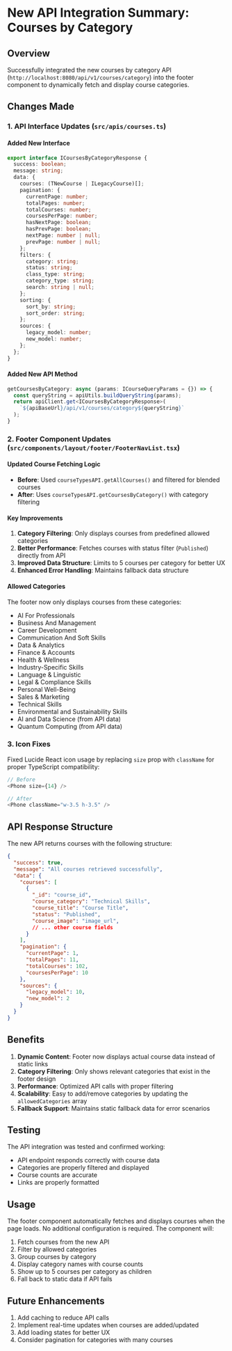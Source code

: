 # New API Integration Summary: Courses by Category

## Overview
Successfully integrated the new courses by category API (`http://localhost:8080/api/v1/courses/category`) into the footer component to dynamically fetch and display course categories.

## Changes Made

### 1. API Interface Updates (`src/apis/courses.ts`)

#### Added New Interface
```typescript
export interface ICoursesByCategoryResponse {
  success: boolean;
  message: string;
  data: {
    courses: (TNewCourse | ILegacyCourse)[];
    pagination: {
      currentPage: number;
      totalPages: number;
      totalCourses: number;
      coursesPerPage: number;
      hasNextPage: boolean;
      hasPrevPage: boolean;
      nextPage: number | null;
      prevPage: number | null;
    };
    filters: {
      category: string;
      status: string;
      class_type: string;
      category_type: string;
      search: string | null;
    };
    sorting: {
      sort_by: string;
      sort_order: string;
    };
    sources: {
      legacy_model: number;
      new_model: number;
    };
  };
}
```

#### Added New API Method
```typescript
getCoursesByCategory: async (params: ICourseQueryParams = {}) => {
  const queryString = apiUtils.buildQueryString(params);
  return apiClient.get<ICoursesByCategoryResponse>(
    `${apiBaseUrl}/api/v1/courses/category${queryString}`
  );
}
```

### 2. Footer Component Updates (`src/components/layout/footer/FooterNavList.tsx`)

#### Updated Course Fetching Logic
- **Before**: Used `courseTypesAPI.getAllCourses()` and filtered for blended courses
- **After**: Uses `courseTypesAPI.getCoursesByCategory()` with category filtering

#### Key Improvements
1. **Category Filtering**: Only displays courses from predefined allowed categories
2. **Better Performance**: Fetches courses with status filter (`Published`) directly from API
3. **Improved Data Structure**: Limits to 5 courses per category for better UX
4. **Enhanced Error Handling**: Maintains fallback data structure

#### Allowed Categories
The footer now only displays courses from these categories:
- AI For Professionals
- Business And Management
- Career Development
- Communication And Soft Skills
- Data & Analytics
- Finance & Accounts
- Health & Wellness
- Industry-Specific Skills
- Language & Linguistic
- Legal & Compliance Skills
- Personal Well-Being
- Sales & Marketing
- Technical Skills
- Environmental and Sustainability Skills
- AI and Data Science (from API data)
- Quantum Computing (from API data)

### 3. Icon Fixes
Fixed Lucide React icon usage by replacing `size` prop with `className` for proper TypeScript compatibility:
```typescript
// Before
<Phone size={14} />

// After  
<Phone className="w-3.5 h-3.5" />
```

## API Response Structure
The new API returns courses with the following structure:
```json
{
  "success": true,
  "message": "All courses retrieved successfully",
  "data": {
    "courses": [
      {
        "_id": "course_id",
        "course_category": "Technical Skills",
        "course_title": "Course Title",
        "status": "Published",
        "course_image": "image_url",
        // ... other course fields
      }
    ],
    "pagination": {
      "currentPage": 1,
      "totalPages": 11,
      "totalCourses": 102,
      "coursesPerPage": 10
    },
    "sources": {
      "legacy_model": 10,
      "new_model": 2
    }
  }
}
```

## Benefits

1. **Dynamic Content**: Footer now displays actual course data instead of static links
2. **Category Filtering**: Only shows relevant categories that exist in the footer design
3. **Performance**: Optimized API calls with proper filtering
4. **Scalability**: Easy to add/remove categories by updating the `allowedCategories` array
5. **Fallback Support**: Maintains static fallback data for error scenarios

## Testing

The API integration was tested and confirmed working:
- API endpoint responds correctly with course data
- Categories are properly filtered and displayed
- Course counts are accurate
- Links are properly formatted

## Usage

The footer component automatically fetches and displays courses when the page loads. No additional configuration is required. The component will:

1. Fetch courses from the new API
2. Filter by allowed categories
3. Group courses by category
4. Display category names with course counts
5. Show up to 5 courses per category as children
6. Fall back to static data if API fails

## Future Enhancements

1. Add caching to reduce API calls
2. Implement real-time updates when courses are added/updated
3. Add loading states for better UX
4. Consider pagination for categories with many courses 